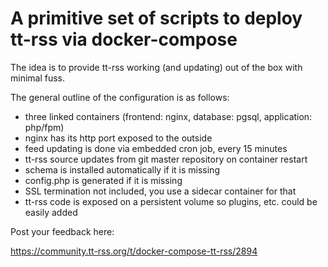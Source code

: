 # A primitive set of scripts to deploy tt-rss via docker-compose

The idea is to provide tt-rss working (and updating) out of the box
with minimal fuss.

The general outline of the configuration is as follows:

- three linked containers (frontend: nginx, database: pgsql, application: php/fpm)
- nginx has its http port exposed to the outside
- feed updating is done via embedded cron job, every 15 minutes
- tt-rss source updates from git master repository on container restart
- schema is installed automatically if it is missing
- config.php is generated if it is missing
- SSL termination not included, you use a sidecar container for that
- tt-rss code is exposed on a persistent volume so plugins, etc. could be easily added

Post your feedback here:

https://community.tt-rss.org/t/docker-compose-tt-rss/2894


